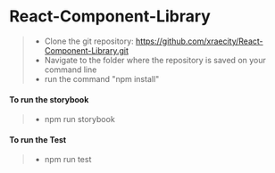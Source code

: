 # React-Component-Library

> - Clone the git repository: https://github.com/xraecity/React-Component-Library.git
> - Navigate to the folder where the repository is saved on your command line
> - run the command "npm install"

#### To run the storybook

> - npm run storybook

#### To run the Test

> - npm run test

